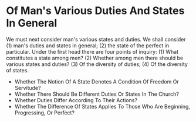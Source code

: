 # Of Man's Various Duties And States In General

We must next consider man's various states and duties. We shall consider (1) man's duties and states in general; (2) the state of the perfect in particular.  Under the first head there are four points of inquiry:
(1) What constitutes a state among men?
(2) Whether among men there should be various states and duties?
(3) Of the diversity of duties;
(4) Of the diversity of states.

* Whether The Notion Of A State Denotes A Condition Of Freedom Or Servitude?
* Whether There Should Be Different Duties Or States In The Church?
* Whether Duties Differ According To Their Actions?
* Whether The Difference Of States Applies To Those Who Are Beginning, Progressing, Or Perfect?